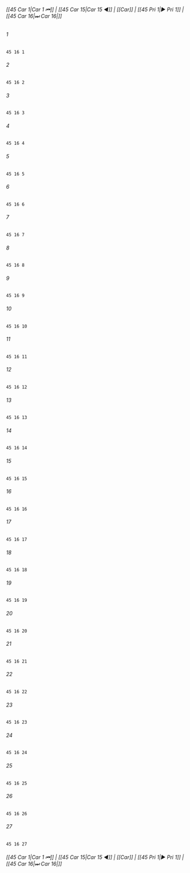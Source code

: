 
###### [[45 Car 1|Car 1 ⏮]] | [[45 Car 15|Car 15 ◀]] | [[Car]] | [[45 Pri 1|▶ Pri 1]] | [[45 Car 16|⏭ Car 16|]]

###### 1
``` verse
45 16 1 
```
###### 2
``` verse
45 16 2 
```
###### 3
``` verse
45 16 3 
```
###### 4
``` verse
45 16 4 
```
###### 5
``` verse
45 16 5 
```
###### 6
``` verse
45 16 6 
```
###### 7
``` verse
45 16 7 
```
###### 8
``` verse
45 16 8 
```
###### 9
``` verse
45 16 9 
```
###### 10
``` verse
45 16 10 
```
###### 11
``` verse
45 16 11 
```
###### 12
``` verse
45 16 12 
```
###### 13
``` verse
45 16 13 
```
###### 14
``` verse
45 16 14 
```
###### 15
``` verse
45 16 15 
```
###### 16
``` verse
45 16 16 
```
###### 17
``` verse
45 16 17 
```
###### 18
``` verse
45 16 18 
```
###### 19
``` verse
45 16 19 
```
###### 20
``` verse
45 16 20 
```
###### 21
``` verse
45 16 21 
```
###### 22
``` verse
45 16 22 
```
###### 23
``` verse
45 16 23 
```
###### 24
``` verse
45 16 24 
```
###### 25
``` verse
45 16 25 
```
###### 26
``` verse
45 16 26 
```
###### 27
``` verse
45 16 27 
```

###### [[45 Car 1|Car 1 ⏮]] | [[45 Car 15|Car 15 ◀]] | [[Car]] | [[45 Pri 1|▶ Pri 1]] | [[45 Car 16|⏭ Car 16|]]

